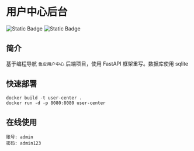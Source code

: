 # 用户中心后台
![Static Badge](https://img.shields.io/badge/build-_python_3.11-blue)
![Static Badge](https://img.shields.io/badge/fastapi_-green)

## 简介
基于编程导航 `鱼皮用户中心` 后端项目，使用 FastAPI 框架重写。数据库使用 sqlite

## 快速部署
```shell
docker build -t user-center .
docker run -d -p 8080:8080 user-center
```

## 在线使用
```shell
账号: admin
密码: admin123
```
